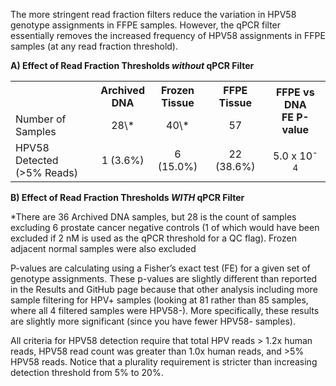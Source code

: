 The more stringent read fraction filters reduce the variation in HPV58 genotype assignments in FFPE samples.  However, the qPCR filter essentially removes the increased frequency of HPV58 assignments in FFPE samples (at any read fraction threshold).

**A) Effect of Read Fraction Thresholds *without* qPCR Filter**

<table>
  <tbody>
    <tr>
	<th align="center"></th>
	<th align="center">Archived</br>DNA</th>
	<th align="center">Frozen</br>Tissue</th>
	<th align="center">FFPE</br>Tissue</th>
	<th align="center" rowspan="2">FFPE vs DNA</br>FE P-value</th>
    </tr>
    <tr>
	<td align="left">Number of Samples</td>
	<td align="center">28\*</td>
	<td align="center">40\*</td>
	<td align="center">57</td>
    </tr>
    <tr>
	<td align="left">HPV58 Detected</br>(>5% Reads)</td>
	<td align="center">1 (3.6%)</td>
	<td align="center">6 (15.0%)</td>
	<td align="center">22 (38.6%)</td>
	<td align="center">5.0 x 10<sup>-4</sup></td>
    </tr>
</tbody>
</table>

**B) Effect of Read Fraction Thresholds *WITH* qPCR Filter**


\*There are 36 Archived DNA samples, but 28 is the count of samples excluding 6 prostate cancer negative controls (1 of which would have been excluded if 2 nM is used as the qPCR threshold for a QC flag).  Frozen adjacent normal samples were also excluded

P-values are calculating using a Fisher’s exact test (FE) for a given set of genotype assignments.  These p-values are slightly different than reported in the Results and GitHub page because that other analysis including more sample filtering for HPV+ samples (looking at 81 rather than 85 samples, where all 4 filtered samples were HPV58-).  More specifically, these results are slightly more significant (since you have fewer HPV58- samples).

All criteria for HPV58 detection require that total HPV reads > 1.2x human reads, HPV58 read count was greater than 1.0x human reads, and >5% HPV58 reads.  Notice that a plurality requirement is stricter than increasing detection threshold from 5% to 20%.
